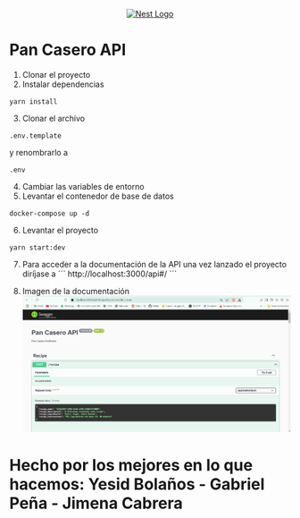 <p align="center">
  <a href="http://nestjs.com/" target="blank"><img src="https://nestjs.com/img/logo-small.svg" width="120" alt="Nest Logo" /></a>
</p>

# Pan Casero API

1. Clonar el proyecto
2. Instalar dependencias
```
yarn install
```
3. Clonar el archivo 
```
.env.template
``` 
y renombrarlo a 
```
.env
```
4. Cambiar las variables de entorno
5. Levantar el contenedor de base de datos
```
docker-compose up -d
```
6. Levantar el proyecto
```
yarn start:dev
```

7. Para acceder a la documentación de la API una vez lanzado el proyecto diríjase a 
´´´
http://localhost:3000/api#/
´´´

8. Imagen de la documentación
![Doc API](/src/helpers/images/DocAPI.png)

# Hecho por los mejores en lo que hacemos: Yesid Bolaños - Gabriel Peña - Jimena Cabrera